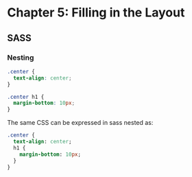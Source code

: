 # Chapter 5: Filling in the Layout

## SASS

### Nesting
```css
.center {
  text-align: center;
}

.center h1 {
  margin-bottom: 10px;
}
```

The same CSS can be expressed in sass nested as:

```sass
.center {
  text-align: center;
  h1 {
    margin-bottom: 10px;
  }
}
```